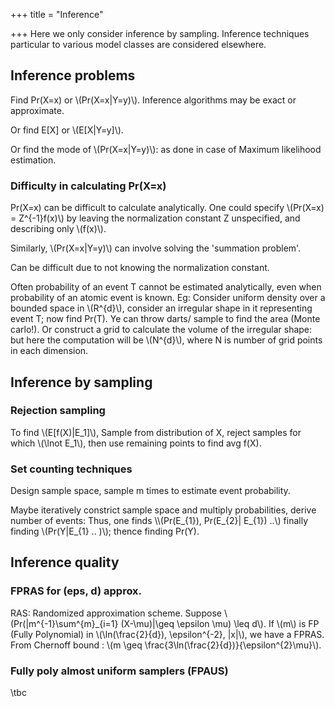 +++
title = "Inference"

+++
Here we only consider inference by sampling. Inference techniques particular to various model classes are considered elsewhere.

## Inference problems
Find Pr(X=x) or \\(Pr(X=x|Y=y)\\). Inference algorithms may be exact or approximate.

Or find E[X] or \\(E[X|Y=y]\\).

Or find the mode of \\(Pr(X=x|Y=y)\\): as done in case of Maximum likelihood estimation.

### Difficulty in calculating Pr(X=x)
Pr(X=x) can be difficult to calculate analytically. One could specify \\(Pr(X=x) = Z^{-1}f(x)\\) by leaving the normalization constant Z unspecified, and describing only \\(f(x)\\).

Similarly, \\(Pr(X=x|Y=y)\\) can involve solving the 'summation problem'.

Can be difficult due to not knowing the normalization constant.

Often probability of an event T cannot be estimated analytically, even when probability of an atomic event is known. Eg: Consider uniform density over a bounded space in \\(R^{d}\\), consider an irregular shape in it representing event T; now find Pr(T). Ye can throw darts/ sample to find the area (Monte carlo!). Or construct a grid to calculate the volume of the irregular shape: but here the computation will be \\(N^{d}\\), where N is number of grid points in each dimension.

## Inference by sampling
### Rejection sampling
To find \\(E[f(X)|E_1]\\), Sample from distribution of X, reject samples for which \\(\lnot E_1\\), then use remaining points to find avg f(X).

### Set counting techniques
Design sample space, sample m times to estimate event probability.

Maybe iteratively constrict sample space and multiply probabilities, derive number of events: Thus, one finds \\\\(Pr(E_{1}), Pr(E_{2}| E_{1}) ..\\) finally finding \\(Pr(Y|E_{1} .. )\\); thence finding Pr(Y).

## Inference quality
### FPRAS for (eps, d) approx.
RAS: Randomized approximation scheme. Suppose \\(Pr(|m^{-1}\sum^{m}_{i=1} (X-\mu)|\geq \epsilon \mu) \leq d\\). If \\(m\\) is FP (Fully Polynomial) in \\(\ln(\frac{2}{d}), \epsilon^{-2}, |x|\\), we have a FPRAS. From Chernoff bound : \\(m \geq \frac{3\ln(\frac{2}{d})}{\epsilon^{2}\mu}\\).

### Fully poly almost uniform samplers (FPAUS)
\tbc

